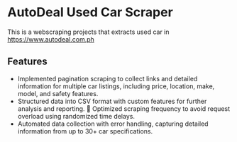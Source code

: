 # AutoDeal Used Car Scraper
This is a webscraping projects that extracts used car in https://www.autodeal.com.ph

## Features
- Implemented pagination scraping to collect links and detailed information for multiple car listings, including price, location, make, model, and safety features.
- Structured data into CSV format with custom features for further analysis and reporting.  Optimized scraping frequency to avoid request overload using randomized time delays.
- Automated data collection with error handling, capturing detailed information from up to 30+ car specifications.
